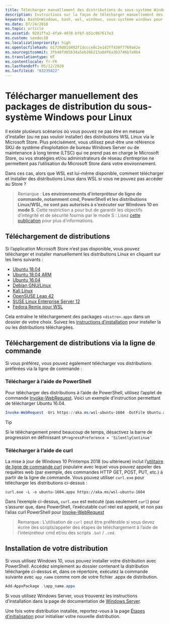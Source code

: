 ```yaml
---
title: Télécharger manuellement des distributions du sous-système Windows pour Linux (WSL)
description: Instructions sur la façon de télécharger manuellement des distributions du sous-système Windows pour Linux.
keywords: BashOnWindows, bash, wsl, windows, sous-système windows pour linux, WSL, sous-système windows, distribution, ubuntu, openSUSE, SLES, debian, kali
ms.date: 07/24/2018
ms.topic: article
ms.assetid: 9281ffa2-4fa9-4078-bf6f-b51c967617e3
ms.custom: seodec18
ms.localizationpriority: high
ms.openlocfilehash: b1720d01d492f1dccce8c2e1d2ff430f7769a42e
ms.sourcegitcommit: 3fb40fd65b34a5eb26b213a0df6a3b2746b7a9b4
ms.translationtype: HT
ms.contentlocale: fr-FR
ms.lasthandoff: 05/12/2020
ms.locfileid: "83235822"
---
```

# <a name="manually-download-windows-subsystem-for-linux-distro-packages"></a>Télécharger manuellement des packages de distribution du sous-système Windows pour Linux

Il existe plusieurs scénarios où vous pouvez ne pas être en mesure d’installer (ou ne pas vouloir installer) des distributions WSL Linux via le Microsoft Store. Plus précisément, vous utilisez peut-être une référence SKU de système d’exploitation de bureau Windows Server ou de maintenance à long terme (LTSC) qui ne prend pas en charge le Microsoft Store, ou vos stratégies et/ou administrateurs de réseau d’entreprise ne permettent pas l’utilisation du Microsoft Store dans votre environnement.

Dans ces cas, alors que WSL est lui-même disponible, comment télécharger et installer des distributions Linux dans WSL si vous ne pouvez pas accéder au Store ?

> Remarque : **Les environnements d’interpréteur de ligne de commande, notamment cmd, PowerShell et les distributions Linux/WSL, ne sont pas autorisés à s’exécuter sur Windows 10 en mode S**. Cette restriction a pour but de garantir les objectifs d’intégrité et de sécurité fournis par le mode S : Lisez [cette publication](https://blogs.msdn.microsoft.com/commandline/2017/05/18/will-linux-distros-run-on-windows-10-s/) pour plus d’informations.

## <a name="downloading-distros"></a>Téléchargement de distributions

Si l’application Microsoft Store n’est pas disponible, vous pouvez télécharger et installer manuellement les distributions Linux en cliquant sur les liens suivants :
* [Ubuntu 18.04](https://aka.ms/wsl-ubuntu-1804)
* [Ubuntu 18.04 ARM](https://aka.ms/wsl-ubuntu-1804-arm)
* [Ubuntu 16.04](https://aka.ms/wsl-ubuntu-1604)
* [Debian GNU/Linux](https://aka.ms/wsl-debian-gnulinux)
* [Kali Linux](https://aka.ms/wsl-kali-linux-new)
* [OpenSUSE Leap 42](https://aka.ms/wsl-opensuse-42)
* [SUSE Linux Enterprise Server 12](https://aka.ms/wsl-sles-12)
* [Fedora Remix pour WSL](https://github.com/WhitewaterFoundry/WSLFedoraRemix/releases/)

Cela entraîne le téléchargement des packages `<distro>.appx` dans un dossier de votre choix. Suivez les [instructions d’installation](#installing-your-distro) pour installer la ou les distributions téléchargées.

## <a name="downloading-distros-via-the-command-line"></a>Téléchargement de distributions via la ligne de commande
Si vous préférez, vous pouvez également télécharger vos distributions préférées via la ligne de commande :

 ### <a name="download-using-powershell"></a>Télécharger à l’aide de PowerShell
 Pour télécharger des distributions à l’aide de PowerShell, utilisez l’applet de commande [Invoke-WebRequest](https://msdn.microsoft.com/powershell/reference/5.1/microsoft.powershell.utility/invoke-webrequest). Voici un exemple d’instruction permettant de télécharger Ubuntu 16.04.

```powershell
Invoke-WebRequest -Uri https://aka.ms/wsl-ubuntu-1604 -OutFile Ubuntu.appx -UseBasicParsing
```

> [!TIP]
> Si le téléchargement prend beaucoup de temps, désactivez la barre de progression en définissant `$ProgressPreference = 'SilentlyContinue'`

### <a name="download-using-curl"></a>Télécharger à l’aide de curl
La mise à jour de Windows 10 Printemps 2018 (ou ultérieure) inclut l’[utilitaire de ligne de commande curl](https://curl.haxx.se/) populaire avec lequel vous pouvez appeler des requêtes web (par exemple, des commandes HTTP GET, POST, PUT, etc.) à partir de la ligne de commande. Vous pouvez utiliser `curl.exe` pour télécharger les distributions ci-dessus :

```console
curl.exe -L -o ubuntu-1604.appx https://aka.ms/wsl-ubuntu-1604
```

Dans l’exemple ci-dessus, `curl.exe` est exécuté (pas seulement `curl`) pour s’assurer que, dans PowerShell, l’exécutable curl réel est appelé, et non pas l’alias curl PowerShell pour [Invoke-WebRequest](https://docs.microsoft.com/powershell/module/microsoft.powershell.utility/invoke-webrequest?view=powershell-6)

> Remarque : L’utilisation de `curl` peut être préférable si vous devez écrire des scripts/appeler des étapes de téléchargement à l’aide de l’interpréteur cmd et/ou des scripts `.bat` / `.cmd`.

## <a name="installing-your-distro"></a>Installation de votre distribution
Si vous utilisez Windows 10, vous pouvez installer votre distribution avec PowerShell. Accédez simplement au dossier contenant la distribution téléchargée ci-dessus et, dans ce répertoire, exécutez la commande suivante avec `app_name` comme nom de votre fichier .appx de distribution.  
```Powershell
Add-AppxPackage .\app_name.appx
```

Si vous utilisez Windows Server, vous trouverez les instructions d’installation dans la page de documentation de [Windows Server](install-on-server.md).

Une fois votre distribution installée, reportez-vous à la page [Étapes d’initialisation](initialize-distro.md) pour initialiser votre nouvelle distribution.
